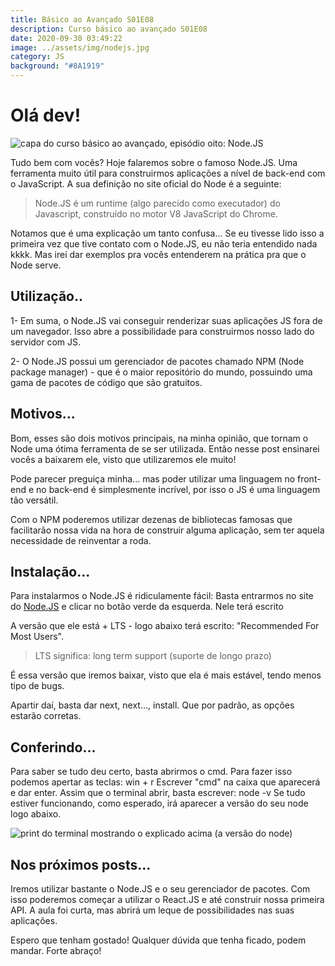 ```yaml
---
title: Básico ao Avançado S01E08
description: Curso básico ao avançado S01E08
date: 2020-09-30 03:49:22
image: ../assets/img/nodejs.jpg
category: JS
background: "#8A1919"
---
```

# Olá dev!

![capa do curso básico ao avançado, episódio oito: Node.JS](../assets/img/nodejs.jpg)

Tudo bem com vocês? Hoje falaremos sobre o famoso Node.JS. Uma ferramenta muito útil para construirmos aplicações a nível de back-end com o JavaScript.
A sua definição no site oficial do Node é a seguinte: 

> Node.JS é um runtime (algo parecido como executador) do Javascript, construído no motor V8 JavaScript do Chrome.

Notamos que é uma explicação um tanto confusa... Se eu tivesse lido isso a primeira vez que tive contato com o Node.JS, eu não teria entendido nada kkkk.
Mas irei dar exemplos pra vocês entenderem na prática pra que o Node serve. 

## Utilização..

1- Em suma, o Node.JS vai conseguir renderizar suas aplicações JS fora de um navegador. Isso abre a possibilidade para construirmos nosso lado do servidor com JS.

2- O Node.JS possui um gerenciador de pacotes chamado NPM (Node package manager) - que é o maior repositório do mundo, possuindo uma gama de pacotes de código que são gratuitos.

## Motivos...

Bom, esses são dois motivos principais, na minha opinião, que tornam o Node uma ótima ferramenta de se ser utilizada. Então nesse post ensinarei vocês a baixarem ele, visto que utilizaremos ele muito! 

Pode parecer preguiça minha... mas poder utilizar uma linguagem no front-end e no back-end é simplesmente incrível, por isso o JS é uma linguagem tão versátil.

Com o NPM poderemos utilizar dezenas de bibliotecas famosas que facilitarão nossa vida na hora de construir alguma aplicação, sem ter aquela necessidade de reinventar a roda.

## Instalação...

Para instalarmos o Node.JS é ridiculamente fácil:
Basta entrarmos no site do [Node.JS](https://nodejs.org/en/) e clicar no botão verde da esquerda. Nele terá escrito

A versão que ele está + LTS - logo abaixo terá escrito: "Recommended For Most Users". 

>LTS significa: long term support (suporte de longo prazo)

É essa versão que iremos baixar, visto que ela é mais estável, tendo menos tipo de bugs.

Apartir daí, basta dar next, next..., install. Que por padrão, as opções estarão corretas.

## Conferindo...

Para saber se tudo deu certo, basta abrirmos o cmd. Para fazer isso podemos apertar as teclas: win + r 
Escrever "cmd" na caixa que aparecerá e dar enter.
Assim que o terminal abrir, basta escrever: node -v
Se tudo estiver funcionando, como esperado, irá aparecer a versão do seu node logo abaixo.

![print do terminal mostrando o explicado acima (a versão do node)](../assets/img/terminal.png)

## Nos próximos posts...

Iremos utilizar bastante o Node.JS e o seu gerenciador de pacotes. Com isso poderemos começar a utilizar o React.JS e até construir nossa primeira API.
A aula foi curta, mas abrirá um leque de possibilidades nas suas aplicações.

Espero que tenham gostado! Qualquer dúvida que tenha ficado, podem mandar.
Forte abraço!